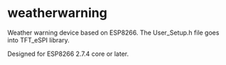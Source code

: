 # weatherwarning

Weather warning device based on ESP8266.
The User_Setup.h file goes into TFT_eSPI library.

Designed for ESP8266 2.7.4 core or later.